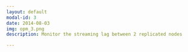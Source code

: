 ```yaml
---
layout: default
modal-id: 3
date: 2014-08-03
img: opm_3.png
description: Monitor the streaming lag between 2 replicated nodes

---
```

